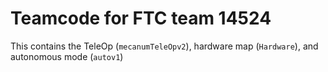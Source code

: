 # Teamcode for FTC team 14524

This contains the TeleOp (`mecanumTeleOpv2`), hardware map (`Hardware`), and autonomous mode (`autov1`)

